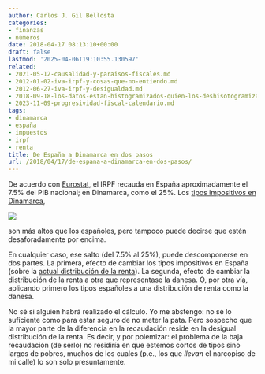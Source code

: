 ```yaml
---
author: Carlos J. Gil Bellosta
categories:
- finanzas
- números
date: 2018-04-17 08:13:10+00:00
draft: false
lastmod: '2025-04-06T19:10:55.130597'
related:
- 2021-05-12-causalidad-y-paraisos-fiscales.md
- 2012-01-02-iva-irpf-y-cosas-que-no-entiendo.md
- 2012-06-27-iva-irpf-y-desigualdad.md
- 2018-09-18-los-datos-estan-histogramizados-quien-los-deshisotogramizara.md
- 2023-11-09-progresividad-fiscal-calendario.md
tags:
- dinamarca
- españa
- impuestos
- irpf
- renta
title: De España a Dinamarca en dos pasos
url: /2018/04/17/de-espana-a-dinamarca-en-dos-pasos/
---
```


De acuerdo con [Eurostat](http://ec.europa.eu/eurostat/statistics-explained/index.php/Tax_revenue_statistics), el IRPF recauda en España aproximadamente el 7.5% del PIB nacional; en Dinamarca, como el 25%. Los [tipos impositivos en Dinamarca](https://home.kpmg.com/xx/en/home/insights/2011/12/Denmark-income-tax.html),

![](/wp-uploads/2018/04/impuestos_dinamarca.png#center)

son más altos que los españoles, pero tampoco puede decirse que estén desaforadamente por encima.

En cualquier caso, ese salto (del 7.5% al 25%), puede descomponerse en dos partes. La primera, efecto de cambiar los tipos impositivos en España (sobre la [actual distribución de la renta](http://nadaesgratis.es/visual/de-la-renta-de-los-ricos-y-de-los-pobres)). La segunda, efecto de cambiar la distribución de la renta a otra que representase la danesa. O, por otra vía, aplicando primero los tipos españoles a una distribución de renta como la danesa.

No sé si alguien habrá realizado el cálculo. Yo me abstengo: no sé lo suficiente como para estar seguro de no meter la pata. Pero sospecho que la mayor parte de la diferencia en la recaudación reside en la desigual distribución de la renta. Es decir, y por polemizar: el problema de la baja recaudación (de serlo) no residiría en que estemos cortos de tipos sino largos de pobres, muchos de los cuales (p.e., los que _llevan_ el narcopiso de mi calle) lo son solo presuntamente.